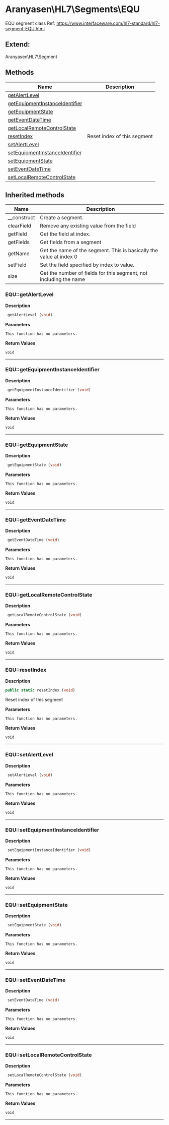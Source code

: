 # Aranyasen\HL7\Segments\EQU  

EQU segment class
Ref: https://www.interfaceware.com/hl7-standard/hl7-segment-EQU.html



## Extend:

Aranyasen\HL7\Segment

## Methods

| Name | Description |
|------|-------------|
|[getAlertLevel](#equgetalertlevel)||
|[getEquipmentInstanceIdentifier](#equgetequipmentinstanceidentifier)||
|[getEquipmentState](#equgetequipmentstate)||
|[getEventDateTime](#equgeteventdatetime)||
|[getLocalRemoteControlState](#equgetlocalremotecontrolstate)||
|[resetIndex](#equresetindex)|Reset index of this segment|
|[setAlertLevel](#equsetalertlevel)||
|[setEquipmentInstanceIdentifier](#equsetequipmentinstanceidentifier)||
|[setEquipmentState](#equsetequipmentstate)||
|[setEventDateTime](#equseteventdatetime)||
|[setLocalRemoteControlState](#equsetlocalremotecontrolstate)||

## Inherited methods

| Name | Description |
|------|-------------|
|__construct|Create a segment.|
|clearField|Remove any existing value from the field|
|getField|Get the field at index.|
|getFields|Get fields from a segment|
|getName|Get the name of the segment. This is basically the value at index 0|
|setField|Set the field specified by index to value.|
|size|Get the number of fields for this segment, not including the name|



### EQU::getAlertLevel  

**Description**

```php
 getAlertLevel (void)
```

 

 

**Parameters**

`This function has no parameters.`

**Return Values**

`void`


<hr />


### EQU::getEquipmentInstanceIdentifier  

**Description**

```php
 getEquipmentInstanceIdentifier (void)
```

 

 

**Parameters**

`This function has no parameters.`

**Return Values**

`void`


<hr />


### EQU::getEquipmentState  

**Description**

```php
 getEquipmentState (void)
```

 

 

**Parameters**

`This function has no parameters.`

**Return Values**

`void`


<hr />


### EQU::getEventDateTime  

**Description**

```php
 getEventDateTime (void)
```

 

 

**Parameters**

`This function has no parameters.`

**Return Values**

`void`


<hr />


### EQU::getLocalRemoteControlState  

**Description**

```php
 getLocalRemoteControlState (void)
```

 

 

**Parameters**

`This function has no parameters.`

**Return Values**

`void`


<hr />


### EQU::resetIndex  

**Description**

```php
public static resetIndex (void)
```

Reset index of this segment 

 

**Parameters**

`This function has no parameters.`

**Return Values**

`void`


<hr />


### EQU::setAlertLevel  

**Description**

```php
 setAlertLevel (void)
```

 

 

**Parameters**

`This function has no parameters.`

**Return Values**

`void`


<hr />


### EQU::setEquipmentInstanceIdentifier  

**Description**

```php
 setEquipmentInstanceIdentifier (void)
```

 

 

**Parameters**

`This function has no parameters.`

**Return Values**

`void`


<hr />


### EQU::setEquipmentState  

**Description**

```php
 setEquipmentState (void)
```

 

 

**Parameters**

`This function has no parameters.`

**Return Values**

`void`


<hr />


### EQU::setEventDateTime  

**Description**

```php
 setEventDateTime (void)
```

 

 

**Parameters**

`This function has no parameters.`

**Return Values**

`void`


<hr />


### EQU::setLocalRemoteControlState  

**Description**

```php
 setLocalRemoteControlState (void)
```

 

 

**Parameters**

`This function has no parameters.`

**Return Values**

`void`


<hr />

